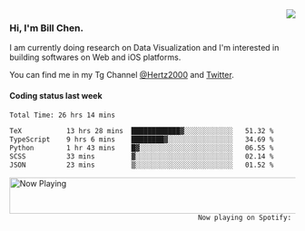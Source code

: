 <img  align="right" src="https://github-readme-stats.vercel.app/api?username=BillChen2k&show_icons=false&count_private=true&hide_title=true">

### Hi, I'm Bill Chen.

I am currently doing research on Data Visualization and I'm interested in building softwares on Web and iOS platforms.

You can find me in my Tg Channel [@Hertz2000](https://t.me/Hertz2000) and [Twitter](https://twitter.com/billchen2k).

#### Coding status last week

<!--START_SECTION:waka-->

```txt
Total Time: 26 hrs 14 mins

TeX           13 hrs 28 mins  ████████████▓░░░░░░░░░░░░   51.32 %
TypeScript    9 hrs 6 mins    ████████▓░░░░░░░░░░░░░░░░   34.69 %
Python        1 hr 43 mins    █▓░░░░░░░░░░░░░░░░░░░░░░░   06.55 %
SCSS          33 mins         ▓░░░░░░░░░░░░░░░░░░░░░░░░   02.14 %
JSON          23 mins         ▒░░░░░░░░░░░░░░░░░░░░░░░░   01.52 %
```

<!--END_SECTION:waka-->


<div>
<a href="https://spotify-now-playing.billchen2k.vercel.app/now-playing?open">
   <img align="right" src="https://spotify-now-playing.billchen2k.vercel.app/now-playing" width="540" height="64" alt="Now Playing">
</a>
</div>

<div>
<p align="right"><code>Now playing on Spotify: </code></p>
</div>

<!--
**BillChen2K/BillChen2K** is a ✨ _special_ ✨ repository because its `README.md` (this file) appears on your GitHub profile.

Here are some ideas to get you started:

- 🔭 I’m currently working on ...
- 🌱 I’m currently learning ...
- 👯 I’m looking to collaborate on ...
- 🤔 I’m looking for help with ...
- 💬 Ask me about ...
- 📫 How to reach me: ...
- 😄 Pronouns: ...
- ⚡ Fun fact: ...
-->
